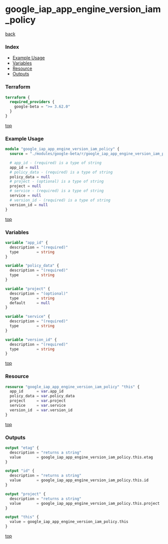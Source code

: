 # google_iap_app_engine_version_iam_policy

[back](../google-beta.md)

### Index

- [Example Usage](#example-usage)
- [Variables](#variables)
- [Resource](#resource)
- [Outputs](#outputs)

### Terraform

```terraform
terraform {
  required_providers {
    google-beta = ">= 3.62.0"
  }
}
```

[top](#index)

### Example Usage

```terraform
module "google_iap_app_engine_version_iam_policy" {
  source = "./modules/google-beta/r/google_iap_app_engine_version_iam_policy"

  # app_id - (required) is a type of string
  app_id = null
  # policy_data - (required) is a type of string
  policy_data = null
  # project - (optional) is a type of string
  project = null
  # service - (required) is a type of string
  service = null
  # version_id - (required) is a type of string
  version_id = null
}
```

[top](#index)

### Variables

```terraform
variable "app_id" {
  description = "(required)"
  type        = string
}

variable "policy_data" {
  description = "(required)"
  type        = string
}

variable "project" {
  description = "(optional)"
  type        = string
  default     = null
}

variable "service" {
  description = "(required)"
  type        = string
}

variable "version_id" {
  description = "(required)"
  type        = string
}
```

[top](#index)

### Resource

```terraform
resource "google_iap_app_engine_version_iam_policy" "this" {
  app_id      = var.app_id
  policy_data = var.policy_data
  project     = var.project
  service     = var.service
  version_id  = var.version_id
}
```

[top](#index)

### Outputs

```terraform
output "etag" {
  description = "returns a string"
  value       = google_iap_app_engine_version_iam_policy.this.etag
}

output "id" {
  description = "returns a string"
  value       = google_iap_app_engine_version_iam_policy.this.id
}

output "project" {
  description = "returns a string"
  value       = google_iap_app_engine_version_iam_policy.this.project
}

output "this" {
  value = google_iap_app_engine_version_iam_policy.this
}
```

[top](#index)